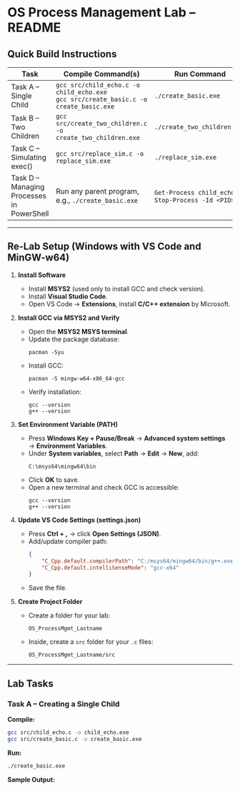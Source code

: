 # OS Process Management Lab – README

## Quick Build Instructions

| Task | Compile Command(s) | Run Command |
|------|------------------|------------|
| Task A – Single Child | `gcc src/child_echo.c -o child_echo.exe`<br>`gcc src/create_basic.c -o create_basic.exe` | `./create_basic.exe` |
| Task B – Two Children | `gcc src/create_two_children.c -o create_two_children.exe` | `./create_two_children.exe` |
| Task C – Simulating exec() | `gcc src/replace_sim.c -o replace_sim.exe` | `./replace_sim.exe` |
| Task D – Managing Processes in PowerShell | Run any parent program, e.g., `./create_basic.exe` | `Get-Process child_echo` / `Stop-Process -Id <PID>` |

---

## Re-Lab Setup (Windows with VS Code and MinGW-w64)

1. **Install Software**
   - Install **MSYS2** (used only to install GCC and check version).
   - Install **Visual Studio Code**.
   - Open VS Code → **Extensions**, install **C/C++ extension** by Microsoft.

2. **Install GCC via MSYS2 and Verify**
   - Open the **MSYS2 MSYS terminal**.
   - Update the package database:
     ```
     pacman -Syu
     ```
   - Install GCC:
     ```
     pacman -S mingw-w64-x86_64-gcc
     ```
   - Verify installation:
     ```
     gcc --version
     g++ --version
     ```

3. **Set Environment Variable (PATH)**
   - Press **Windows Key + Pause/Break** → **Advanced system settings** → **Environment Variables**.
   - Under **System variables**, select **Path** → **Edit** → **New**, add:
     ```
     C:\msys64\mingw64\bin
     ```
   - Click **OK** to save.
   - Open a new terminal and check GCC is accessible:
     ```
     gcc --version
     g++ --version
     ```

4. **Update VS Code Settings (settings.json)**
   - Press **Ctrl + ,** → click **Open Settings (JSON)**.
   - Add/update compiler path:
     ```json
     {
         "C_Cpp.default.compilerPath": "C:/msys64/mingw64/bin/g++.exe",
         "C_Cpp.default.intelliSenseMode": "gcc-x64"
     }
     ```
   - Save the file.

5. **Create Project Folder**
   - Create a folder for your lab:
     ```
     OS_ProcessMgmt_Lastname
     ```
   - Inside, create a `src` folder for your `.c` files:
     ```
     OS_ProcessMgmt_Lastname/src
     ```

---

## Lab Tasks

### Task A – Creating a Single Child

**Compile:**
```bash
gcc src/child_echo.c -o child_echo.exe
gcc src/create_basic.c -o create_basic.exe
 ```
**Run:**
```bash
./create_basic.exe
```
**Sample Output:**







